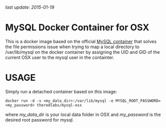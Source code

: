 *last update: 2015-01-19*

# MySQL Docker Container for OSX

This is a docker image based on the official [MySQL container](https://hub.docker.com/_/mysql/) that solves the file permissions issue when trying to map a local directory to /var/lib/mysql on the docker container by assigning the UID and GID of the current OSX user to the mysql user in the containter.

# USAGE

Simply run a detached container based on this image:

    docker run -d -v <my_data_dir>:/var/lib/mysql -e MYSQL_ROOT_PASSWORD=<my_password> theredlabs/mysql-osx

where *my_data_dir* is your local data folder in OSX and *my_password* is the desired root password for mysql.